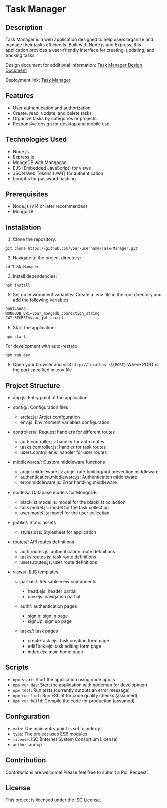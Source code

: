 # Task Manager

## Description
Task Manager is a web application designed to help users organize and manage their tasks efficiently. Built with Node.js and Express, this application provides a user-friendly interface for creating, updating, and tracking tasks.  

Design document for additional information: [Task Manager Design Document](https://docs.google.com/document/d/1iYJ-ulL5iE8eSvgi6psZNv-CfhBusKxIdVumEjUv4rA/edit?usp=sharing)  

Deployment link: [Task Manager](https://task-manager-ukca.onrender.com)

## Features
- User authentication and authorization
- Create, read, update, and delete tasks
- Organize tasks by categories or projects
- Responsive design for desktop and mobile use

## Technologies Used
- Node.js
- Express.js
- MongoDB with Mongoose
- EJS (Embedded JavaScript) for views
- JSON Web Tokens (JWT) for authentication
- bcryptjs for password hashing

## Prerequisites
- Node.js (v14 or later recommended)
- MongoDB

## Installation

1. Clone the repository:
```
git clone https://github.com/your-username/Task-Manager.git
```
2. Navigate to the project directory:
```
cd Task-Manager
```
3. Install dependencies:
```
npm install
```
5. Set up environment variables:
Create a .env file in the root directory and add the following variables:
```
PORT=3000
MONGODB_URI=your_mongodb_connection_string
JWT_SECRET=your_jwt_secret
```
6. Start the application:
```
npm start
```
For development with auto-restart:
```
npm run dev
```
8. Open your browser and visit `http://localhost:${PORT}` Where PORT is the port specified in .env file


## Project Structure
- app.js: Entry point of the application
  
- config/: Configuration files
  - arcjet.js: Arcjet configuration
  - env.js: Environment variables configuration
    
- controllers/: Request handlers for different routes
  - auth.controller.js: handler for auth routes
  - tasks.controller.js: handler for task routes
  - users.controller.js: handler for user routes
    
- middlewares/: Custom middleware functions
  - arcjet.middleware.js: arcjet rate-limiting/bot prevention middleware
  - authentication.middleware.js: Authentication middleware
  - error.middleware.js: Error handling middleware
    
- models/: Database models for MongoDB
  - blacklist.model.js: model for the blacklist collection
  - task.model.js: model for the task collection
  - user.model.js: model for the user collection
    
- public/: Static assets
  - styles.css: Stylesheet for application
    
- routes/: API routes definitions
  - auth.routes.js: authentication route definitions
  - tasks.routes.js: task route definitions
  - users.routes.js: user route definitions
    
- views/: EJS templates
  - partials/: Reusable view components
    - head.ejs: header partial
    - nav.ejs: navigation partial
      
  - auth/: authentication pages
    - signIn: sign in page
    - signUp: sign up page
      
  - tasks/: task pages
    - createTask.ejs: task creation form page
    - editTask.ejs: task editing form page
    - index.ejs: main home page
      
## Scripts
- `npm start`: Start the application using node app.js
- `npm run dev`: Start the application with nodemon for development
- `npm test`: Run tests (currently outputs an error message)
- `npm run lint`: Run ESLint for code quality checks (assumed)
- `npm run build`: Compile the code for production (assumed)
## Configuration
- `main`: The main entry point is set to index.js
- `type`: The project uses ES6 modules
- `license`: ISC (Internet System Consortium License)
- `author`: auricp

## Contribution
Contributions are welcome! Please feel free to submit a Pull Request.

## License
This project is licensed under the ISC License.
